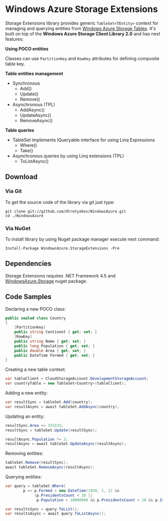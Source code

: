 # Windows Azure Storage Extensions

Storage Extensions library provides generic `TableSet<TEntity>` context for managing and querying entities from [Windows Azure Storage Tables](http://blogs.msdn.com/b/windowsazurestorage/archive/2012/11/06/windows-azure-storage-client-library-2-0-tables-deep-dive.aspx).
It's built on top of the **Windows Azure Storage Client Library 2.0** and has next features:

**Using POCO entities**

Classes can use `PartitionKey` and `RowKey` attributes for defining composite table key.

**Table entities management**

  * Synchronous
      * Add()
      * Update()
      * Remove()
  * Asynchronous (TPL)
      * AddAsync()
      * UpdateAsync()
      * RemoveAsync()

**Table queries**

  * TableSet implements IQueryable interface for using Linq Expressions
     * Where()
     * Take()
  * Asynchronous queries by using Linq extensions (TPL)
     * ToListAsync()

## Download

### Via Git
To get the source code of the library via git just type:

```git
git clone git://github.com/dtretyakov/WindowsAzure.git
cd ./WindowsAzure
```

### Via NuGet
To install library by using Nuget package manager execute next command:

```
Install-Package WindowsAzure.StorageExtensions -Pre
```

## Dependencies
Storage Extensions requires .NET Framework 4.5 and [WindowsAzure.Storage](https://nuget.org/packages/WindowsAzure.Storage) nuget package.

## Code Samples

Declaring a new POCO class:

```csharp
public sealed class Country
{
    [PartitionKey]
    public string Continent { get; set; }
    [RowKey]
    public string Name { get; set; }
    public long Population { get; set; }
    public double Area { get; set; }
    public DateTime Formed { get; set; }
}
```

Creating a new table context:

```csharp
var tableClient = CloudStorageAccount.DevelopmentStorageAccount;
var countryTable = new TableSet<Country>(tableClient);
```

Adding a new entity:

```csharp
var resultSync = tableSet.Add(country);
var resultAsync = await tableSet.AddAsync(country);
```

Updating an entity:

```csharp
resultSync.Area += 333333;
resultSync = tableSet.Update(resultSync);

resultAsync.Population *= 2;
resultAsync = await tableSet.UpdateAsync(resultAsync);
```

Removing entities:

```csharp
tableSet.Remove(resultSync);
await tableSet.RemoveAsync(resultAsync);
```

Querying entities:

```csharp
var query = tableSet.Where(
        p => p.Formed > new DateTime(1950, 1, 1) &&
             (p.PresidentsCount < 10 ||
              p.Population < 10000000 && p.PresidentsCount > 10 && p.IsExists));

var resultsSync = query.ToList();
var resultsAsync = await query.ToListAsync();
```

